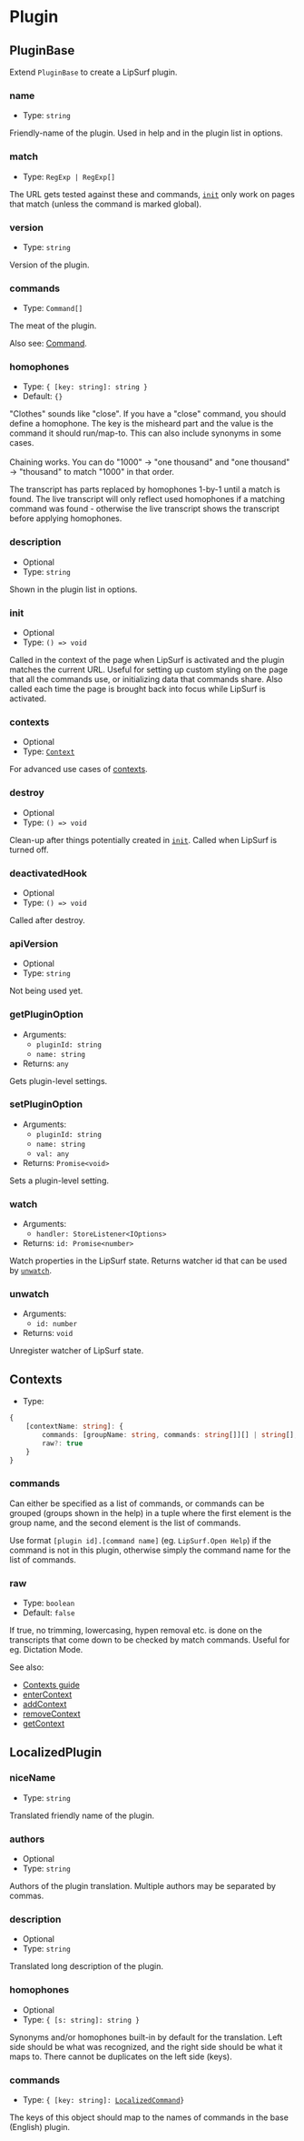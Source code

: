 # Plugin

## PluginBase

Extend `PluginBase` to create a LipSurf plugin.

### name 

- Type: `string` 

 Friendly-name of the plugin. Used in help and in the plugin list in options.

### match 

- Type: <code>RegExp &#124; RegExp[]</code> 

 The URL gets tested against these and commands, [`init`](/api-reference/plugin.md#init) only work on pages that match (unless the command is marked global).

### version 

- Type: `string` 

Version of the plugin. 

### commands 

- Type: `Command[]` 

 The meat of the plugin. 
 
 Also see: [Command](/api-reference/command.md).

### homophones

- Type: `{ [key: string]: string }` 
- Default: `{}`

 "Clothes" sounds like "close". If you have a "close" command, you should define a homophone. The key is the misheard part and the value is the command it should run/map-to. This can also include synonyms in some cases. <br> <br> Chaining works. You can do "1000" -> "one thousand" and "one thousand" -> "thousand" to match "1000" in that order.

The transcript has parts replaced by homophones 1-by-1 until a match is found. The live transcript will only reflect used homophones if a matching command was found - otherwise the live transcript shows the transcript before applying homophones. 

### description

- Optional
- Type: `string` 

Shown in the plugin list in options.

### init 

- Optional
- Type: `() => void` 

Called in the context of the page when LipSurf is activated and the plugin matches the current URL. Useful for setting up custom styling on the page that all the commands use, or initializing data that commands share. Also called each time the page is brought back into focus while LipSurf is activated.

### contexts

- Optional
- Type: [`Context`](/api-reference/plugin.md#context) 

For advanced use cases of [contexts](/contexts.md). 

### destroy 

- Optional
- Type: `() => void` 

Clean-up after things potentially created in [`init`](#init). Called when LipSurf is turned off.

### deactivatedHook

- Optional
- Type: `() => void` 

Called after destroy.


### apiVersion 

- Optional
- Type: `string` 

Not being used yet.

### getPluginOption

 - Arguments:
    - `pluginId: string`
    - `name: string`
 - Returns: `any`

 Gets plugin-level settings.

### setPluginOption

 - Arguments:
    - `pluginId: string`
    - `name: string`
    - `val: any`
 - Returns: `Promise<void>`

 Sets a plugin-level setting.

### watch
 
 - Arguments:
    - `handler: StoreListener<IOptions>`
 - Returns: `id: Promise<number>`

 Watch properties in the LipSurf state. Returns watcher id that can be used by [`unwatch`](#unwatch).

### unwatch
 
 - Arguments:
    - `id: number`
 - Returns: `void`

Unregister watcher of LipSurf state.

## Contexts

- Type: 
``` ts
{ 
    [contextName: string]: { 
        commands: [groupName: string, commands: string[]][] | string[],
        raw?: true 
    }
}
```


### commands
Can either be specified as a list of commands, or commands can be grouped (groups shown in the help) in a tuple where the first element is the group name, and the second element is the list of commands.

Use format `[plugin id].[command name]` (eg. `LipSurf.Open Help`) if the command is not in this plugin, otherwise simply the command name for the list of commands.


### raw                             

- Type: `boolean`
- Default: `false`

 If true, no trimming, lowercasing, hypen removal etc. is done on the transcripts that come down to be checked by match commands. Useful for eg. <span class="voice-cmd">Dictation Mode</span>.

 See also: 
   * [Contexts guide](/contexts.md)
   * [enterContext](/api-reference/pluginbase-util.md#entercontext)
   * [addContext](/api-reference/pluginbase-util.md#addcontext)
   * [removeContext](/api-reference/pluginbase-util.md#removecontext)
   * [getContext](/api-reference/pluginbase-util.md#getcontext)


## LocalizedPlugin

### niceName                        

- Type:  `string`             

 Translated friendly name of the plugin. 

### authors                         

- Optional
- Type: `string`               

Authors of the plugin translation. Multiple authors may be separated by commas.

### description                     

- Optional
- Type: `string`              

 Translated long description of the plugin. 

### homophones                      

- Optional
- Type: `{ [s: string]: string }`              

 Synonyms and/or homophones built-in by default for the translation. Left side should be what was recognized, and the right side should be what it maps to. There cannot be duplicates on the left side (keys). 

### commands                        

- Type: `{ [key: string]: `[`LocalizedCommand`](/api-reference/command.md#localizedcommand)`}`              

 The keys of this object should map to the names of commands in the base (English) plugin. 
